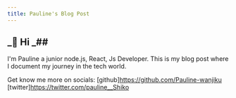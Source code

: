 ```yaml
---
title: Pauline's Blog Post
---
```


## _👋 Hi _##

I'm Pauline a junior node.js, React, Js Developer. This is my blog post where I document my journey in the tech world.

Get know me more on socials:
[github]https://github.com/Pauline-wanjiku
[twitter]https://twitter.com/pauline__Shiko
